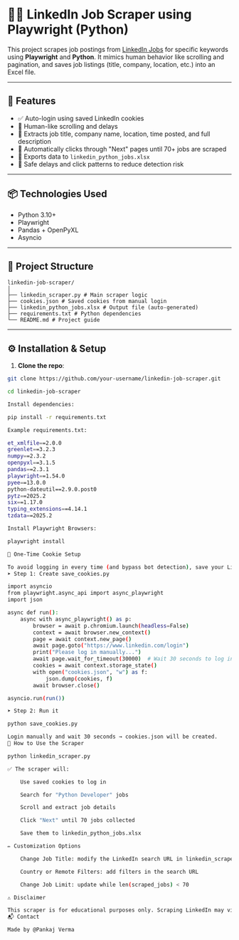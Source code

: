 # 🕵️‍♂️ LinkedIn Job Scraper using Playwright (Python)

This project scrapes job postings from [LinkedIn Jobs](https://www.linkedin.com/jobs/) for specific keywords using **Playwright** and **Python**. It mimics human behavior like scrolling and pagination, and saves job listings (title, company, location, etc.) into an Excel file.

---

## 🚀 Features

- ✅ Auto-login using saved LinkedIn cookies
- 🧠 Human-like scrolling and delays
- 📄 Extracts job title, company name, location, time posted, and full description
- 🔄 Automatically clicks through "Next" pages until 70+ jobs are scraped
- 💾 Exports data to `linkedin_python_jobs.xlsx`
- 🛑 Safe delays and click patterns to reduce detection risk

---

## 📦 Technologies Used

- Python 3.10+
- Playwright
- Pandas + OpenPyXL
- Asyncio

---

## 📁 Project Structure

```
linkedin-job-scraper/
│
├── linkedin_scraper.py # Main scraper logic
├── cookies.json # Saved cookies from manual login
├── linkedin_python_jobs.xlsx # Output file (auto-generated)
├── requirements.txt # Python dependencies
└── README.md # Project guide
```

---

## ⚙️ Installation & Setup

1. **Clone the repo**:

```bash
git clone https://github.com/your-username/linkedin-job-scraper.git

cd linkedin-job-scraper

Install dependencies:

pip install -r requirements.txt

Example requirements.txt:

et_xmlfile==2.0.0
greenlet==3.2.3
numpy==2.3.2
openpyxl==3.1.5
pandas==2.3.1
playwright==1.54.0
pyee==13.0.0
python-dateutil==2.9.0.post0
pytz==2025.2
six==1.17.0
typing_extensions==4.14.1
tzdata==2025.2

Install Playwright Browsers:

playwright install

🔐 One-Time Cookie Setup

To avoid logging in every time (and bypass bot detection), save your LinkedIn login cookies:
➤ Step 1: Create save_cookies.py

import asyncio
from playwright.async_api import async_playwright
import json

async def run():
    async with async_playwright() as p:
        browser = await p.chromium.launch(headless=False)
        context = await browser.new_context()
        page = await context.new_page()
        await page.goto("https://www.linkedin.com/login")
        print("Please log in manually...")
        await page.wait_for_timeout(30000)  # Wait 30 seconds to log in
        cookies = await context.storage_state()
        with open("cookies.json", "w") as f:
            json.dump(cookies, f)
        await browser.close()

asyncio.run(run())

➤ Step 2: Run it

python save_cookies.py

Login manually and wait 30 seconds → cookies.json will be created.
🧠 How to Use the Scraper

python linkedin_scraper.py

✅ The scraper will:

    Use saved cookies to log in

    Search for "Python Developer" jobs

    Scroll and extract job details

    Click "Next" until 70 jobs collected

    Save them to linkedin_python_jobs.xlsx

✏️ Customization Options

    Change Job Title: modify the LinkedIn search URL in linkedin_scraper.py

    Country or Remote Filters: add filters in the search URL

    Change Job Limit: update while len(scraped_jobs) < 70

⚠️ Disclaimer

This scraper is for educational purposes only. Scraping LinkedIn may violate their Terms of Service. Use it responsibly and at your own risk.
📬 Contact

Made by @Pankaj Verma
```

